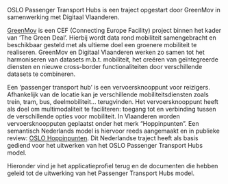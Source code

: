 OSLO Passenger Transport Hubs is een traject opgestart door GreenMov in samenwerking met Digitaal Vlaanderen. 

<a href="https://green-mov.eu/">GreenMov</a> is een CEF (Connecting Europe Facility) project binnen het kader van ‘The Green Deal’. Hierbij wordt data rond mobiliteit samengebracht en beschikbaar gesteld met als ultieme doel een groenere mobiliteit te realiseren. GreenMov en Digitaal Vlaanderen werken zo samen tot het harmoniseren van datasets m.b.t. mobiliteit, het creëren van geïntegreerde diensten en nieuwe cross-border functionaliteiten door verschillende datasets te combineren.

Een ‘passenger transport hub’ is een vervoersknooppunt voor reizigers. Afhankelijk van de locatie kan je verschillende mobiliteitsdiensten zoals trein, tram, bus, deelmobiliteit... terugvinden. Het vervoersknooppunt heeft als doel om multimodaliteit te faciliteren: toegang tot en verbinding tussen de verschillende opties voor mobiliteit. In Vlaanderen worden vervoersknoopputen geplaatst onder het merk “Hoppinpunten”. Een semantisch Nederlands model is hiervoor reeds aangemaakt en in publieke review: <a href="https://data.vlaanderen.be/standaarden/kandidaat-standaard/vocabularia-en-applicatieprofielen-hoppinpunten.html">OSLO Hoppinpunten</a>. Dit Nederlandse traject heeft als basis gediend voor het uitwerken van het OSLO Passenger Transport Hubs model.

Hieronder vind je het applicatieprofiel terug en de documenten die hebben geleid tot de uitwerking van het Passenger Transport Hubs model.
